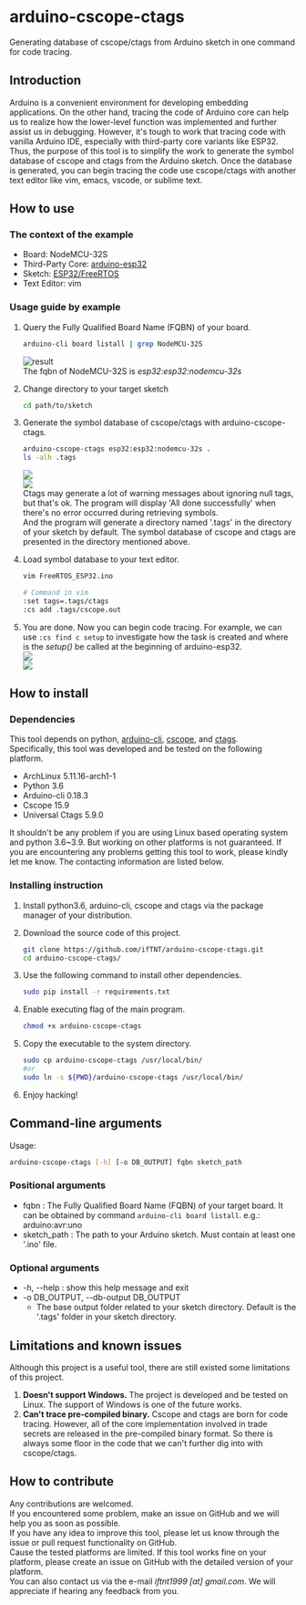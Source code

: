 # arduino-cscope-ctags

Generating database of cscope/ctags from Arduino sketch in one command for code tracing.

## Introduction

Arduino is a convenient environment for developing embedding applications. On the other hand, tracing the code of Arduino core can help us to realize how the lower-level function was implemented and further assist us in debugging. However, it's tough to work that tracing code with vanilla Arduino IDE, especially with third-party core variants like ESP32.  
Thus, the purpose of this tool is to simplify the work to generate the symbol database of cscope and ctags from the Arduino sketch. Once the database is generated, you can begin tracing the code use cscope/ctags with another text editor like vim, emacs, vscode, or sublime text.

## How to use

### The context of the example

- Board: NodeMCU-32S
- Third-Party Core: [arduino-esp32](https://github.com/espressif/arduino-esp32/tree/1.0.6)
- Sketch: [ESP32/FreeRTOS](https://github.com/espressif/arduino-esp32/blob/1.0.6/libraries/ESP32/examples/FreeRTOS/FreeRTOS.ino)
- Text Editor: vim

### Usage guide by example

1. Query the Fully Qualified Board Name (FQBN) of your board.

   ```bash
   arduino-cli board listall | grep NodeMCU-32S
   ```

   ![result](https://i.imgur.com/qfcC3KT.png)  
   The fqbn of NodeMCU-32S is _esp32:esp32:nodemcu-32s_

2. Change directory to your target sketch

   ```bash
   cd path/to/sketch
   ```

3. Generate the symbol database of cscope/ctags with arduino-cscope-ctags.

   ```bash
   arduino-cscope-ctags esp32:esp32:nodemcu-32s .
   ls -alh .tags
   ```

   ![](https://i.imgur.com/VOyidp2.png)  
   ![](https://i.imgur.com/uZhXUCx.png)  
   Ctags may generate a lot of warning messages about ignoring null tags, but that's ok. The program will display 'All done successfully' when there's no error occurred during retrieving symbols.  
   And the program will generate a directory named '.tags' in the directory of your sketch by default. The symbol database of cscope and ctags are presented in the directory mentioned above.

4. Load symbol database to your text editor.

   ```bash
   vim FreeRTOS_ESP32.ino

   # Command in vim
   :set tags=.tags/ctags
   :cs add .tags/cscope.out
   ```

5. You are done.
   Now you can begin code tracing. For example, we can use `:cs find c setup` to investigate how the task is created and where is the _setup()_ be called at the beginning of arduino-esp32.  
   ![](https://i.imgur.com/3t7I1MW.png)  
   ![](https://i.imgur.com/tzK9sda.png)

## How to install

### Dependencies

This tool depends on python, [arduino-cli](https://github.com/arduino/arduino-cli), [cscope](http://cscope.sourceforge.net/), and [ctags](https://github.com/universal-ctags/ctags).  
Specifically, this tool was developed and be tested on the following platform.

- ArchLinux 5.11.16-arch1-1
- Python 3.6
- Arduino-cli 0.18.3
- Cscope 15.9
- Universal Ctags 5.9.0

It shouldn't be any problem if you are using Linux based operating system and python 3.6~3.9. But working on other platforms is not guaranteed. If you are encountering any problems getting this tool to work, please kindly let me know. The contacting information are listed below.

### Installing instruction

1. Install python3.6, arduino-cli, cscope and ctags via the package manager of your distribution.
2. Download the source code of this project.

   ```bash
   git clone https://github.com/ifTNT/arduino-cscope-ctags.git
   cd arduino-cscope-ctags/
   ```

3. Use the following command to install other dependencies.

   ```bash
   sudo pip install -r requirements.txt
   ```

4. Enable executing flag of the main program.

   ```bash
   chmod +x arduino-cscope-ctags
   ```

5. Copy the executable to the system directory.

   ```bash
   sudo cp arduino-cscope-ctags /usr/local/bin/
   #or
   sudo ln -s ${PWD}/arduino-cscope-ctags /usr/local/bin/
   ```

6. Enjoy hacking!

## Command-line arguments

Usage:

```bash
arduino-cscope-ctags [-h] [-o DB_OUTPUT] fqbn sketch_path
```

### Positional arguments

- fqbn : The Fully Qualified Board Name (FQBN) of your target board. It can be obtained by command `arduino-cli board listall`. e.g.: arduino:avr:uno
- sketch_path : The path to your Arduino sketch. Must contain at least one '.ino' file.

### Optional arguments

- -h, --help : show this help message and exit
- -o DB_OUTPUT, --db-output DB_OUTPUT
  - The base output folder related to your sketch directory. Default is the '.tags' folder in your sketch directory.

## Limitations and known issues

Although this project is a useful tool, there are still existed some limitations of this project.

1. **Doesn't support Windows.** The project is developed and be tested on Linux. The support of Windows is one of the future works.
2. **Can't trace pre-compiled binary.** Cscope and ctags are born for code tracing. However, all of the core implementation involved in trade secrets are released in the pre-compiled binary format. So there is always some floor in the code that we can't further dig into with cscope/ctags.

## How to contribute

Any contributions are welcomed.  
If you encountered some problem, make an issue on GitHub and we will help you as soon as possible.  
If you have any idea to improve this tool, please let us know through the issue or pull request functionality on GitHub.  
Cause the tested platforms are limited. If this tool works fine on your platform, please create an issue on GitHub with the detailed version of your platform.  
You can also contact us via the e-mail _iftnt1999 [at] gmail.com_. We will appreciate if hearing any feedback from you.
